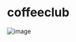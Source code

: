 # coffeeclub

![image](https://drive.google.com/uc?export=view&id/1Q-pWyT7spICYdZjQGBuFHsUV3e_gDA3r/view?usp)
